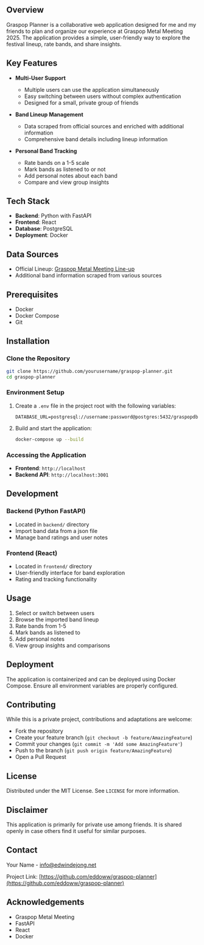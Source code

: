 ## Overview

Graspop Planner is a collaborative web application designed for me and my friends to plan and organize our experience at Graspop Metal Meeting 2025. The application provides a simple, user-friendly way to explore the festival lineup, rate bands, and share insights.

## Key Features

- **Multi-User Support**

  - Multiple users can use the application simultaneously
  - Easy switching between users without complex authentication
  - Designed for a small, private group of friends

- **Band Lineup Management**

  - Data scraped from official sources and enriched with additional information
  - Comprehensive band details including lineup information

- **Personal Band Tracking**
  - Rate bands on a 1-5 scale
  - Mark bands as listened to or not
  - Add personal notes about each band
  - Compare and view group insights

## Tech Stack

- **Backend**: Python with FastAPI
- **Frontend**: React
- **Database**: PostgreSQL
- **Deployment**: Docker

## Data Sources

- Official Lineup: [Graspop Metal Meeting Line-up](https://www.graspop.be/en/line-up/list)
- Additional band information scraped from various sources

## Prerequisites

- Docker
- Docker Compose
- Git

## Installation

### Clone the Repository

```bash
git clone https://github.com/yourusername/graspop-planner.git
cd graspop-planner
```

### Environment Setup

1. Create a `.env` file in the project root with the following variables:

   ```
   DATABASE_URL=postgresql://username:password@postgres:5432/graspopdb
   ```

2. Build and start the application:
   ```bash
   docker-compose up --build
   ```

### Accessing the Application

- **Frontend**: `http://localhost`
- **Backend API**: `http://localhost:3001`

## Development

### Backend (Python FastAPI)

- Located in `backend/` directory
- Import band data from a json file
- Manage band ratings and user notes

### Frontend (React)

- Located in `frontend/` directory
- User-friendly interface for band exploration
- Rating and tracking functionality

## Usage

1. Select or switch between users
2. Browse the imported band lineup
3. Rate bands from 1-5
4. Mark bands as listened to
5. Add personal notes
6. View group insights and comparisons

## Deployment

The application is containerized and can be deployed using Docker Compose. Ensure all environment variables are properly configured.

## Contributing

While this is a private project, contributions and adaptations are welcome:

- Fork the repository
- Create your feature branch (`git checkout -b feature/AmazingFeature`)
- Commit your changes (`git commit -m 'Add some AmazingFeature'`)
- Push to the branch (`git push origin feature/AmazingFeature`)
- Open a Pull Request

## License

Distributed under the MIT License. See `LICENSE` for more information.

## Disclaimer

This application is primarily for private use among friends. It is shared openly in case others find it useful for similar purposes.

## Contact

Your Name - info@edwindejong.net

Project Link: [https://github.com/eddoww/graspop-planner](https://github.com/eddoww/graspop-planner)

## Acknowledgements

- Graspop Metal Meeting
- FastAPI
- React
- Docker
